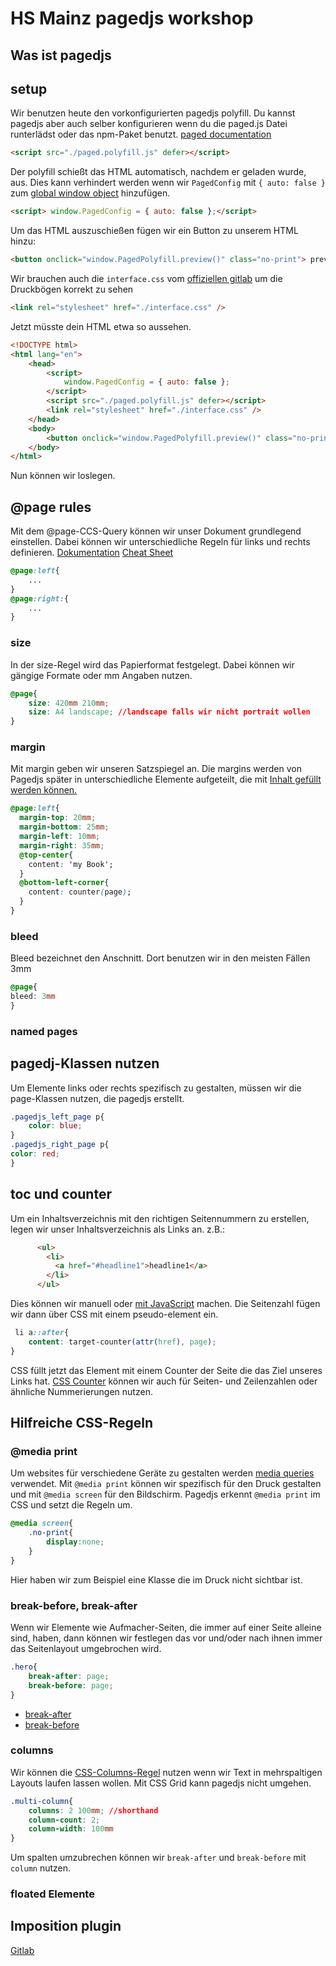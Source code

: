 # HS Mainz pagedjs workshop

## Was ist pagedjs

## setup

Wir benutzen heute den vorkonfigurierten pagedjs polyfill. Du kannst pagedjs aber auch selber konfigurieren wenn du die paged.js Datei runterlädst oder das npm-Paket benutzt.
[paged documentation](https://pagedjs.org/documentation/2-getting-started-with-paged.js/#using-paged.js-as-a-polyfill-in-web-browsers)

```HTML
<script src="./paged.polyfill.js" defer></script>
```

Der polyfill schießt das HTML automatisch, nachdem er geladen wurde, aus. Dies kann verhindert werden wenn wir `PagedConfig` mit `{ auto: false }` zum [global window object](https://developer.mozilla.org/en-US/docs/Glossary/Global_object) hinzufügen.

```HTML
<script> window.PagedConfig = { auto: false };</script>
```

Um das HTML auszuschießen fügen wir ein Button zu unserem HTML hinzu:

```HTML
<button onclick="window.PagedPolyfill.preview()" class="no-print"> preview</button>
```

Wir brauchen auch die `interface.css` vom [offiziellen gitlab](https://gitlab.coko.foundation/pagedjs/interface-polyfill) um die Druckbögen korrekt zu sehen

```HTML
<link rel="stylesheet" href="./interface.css" />
```

Jetzt müsste dein HTML etwa so aussehen.

```HTML
<!DOCTYPE html>
<html lang="en">
    <head>
        <script>
            window.PagedConfig = { auto: false };
        </script>
        <script src="./paged.polyfill.js" defer></script>
        <link rel="stylesheet" href="./interface.css" />
    </head>
    <body>
        <button onclick="window.PagedPolyfill.preview()" class="no-print"> preview</button>
    </body>
</html>
```

Nun können wir loslegen.

## @page rules

Mit dem @page-CCS-Query können wir unser Dokument grundlegend einstellen.
Dabei können wir unterschiedliche Regeln für links und rechts definieren.
[Dokumentation](https://pagedjs.org/documentation/5-web-design-for-print/#%40page-rule)
[Cheat Sheet](https://pagedjs.org/documentation/cheatsheet/)

```CSS
@page:left{
    ...
}
@page:right:{
    ...
}
```

### size

In der size-Regel wird das Papierformat festgelegt. Dabei können wir gängige Formate oder mm Angaben nutzen.

```CSS
@page{
    size: 420mm 210mm;
    size: A4 landscape; //landscape falls wir nicht portrait wollen
}
```

### margin

Mit margin geben wir unseren Satzspiegel an. Die margins werden von Pagedjs später in unterschiedliche Elemente aufgeteilt, die mit [Inhalt gefüllt werden können.](https://pagedjs.org/documentation/7-generated-content-in-margin-boxes/)

```CSS
@page:left{
  margin-top: 20mm;
  margin-bottom: 25mm;
  margin-left: 10mm;
  margin-right: 35mm;
  @top-center{
    content: 'my Book';
  }
  @bottom-left-corner{
    content: counter(page);
  }
}

```

### bleed

Bleed bezeichnet den Anschnitt. Dort benutzen wir in den meisten Fällen 3mm

```CSS
@page{
bleed: 3mm
}
```

### named pages

## pagedj-Klassen nutzen

Um Elemente links oder rechts spezifisch zu gestalten, müssen wir die page-Klassen nutzen, die pagedjs erstellt.

```CSS
.pagedjs_left_page p{
    color: blue;
}
.pagedjs_right_page p{
color: red;
}
```

## toc und counter

Um ein Inhaltsverzeichnis mit den richtigen Seitennummern zu erstellen, legen wir unser Inhaltsverzeichnis als Links an.
z.B.:

```HTML
      <ul>
        <li>
          <a href="#headline1">headline1</a>
        </li>
      </ul>
```

Dies können wir manuell oder [mit JavaScript](https://pagedjs.org/posts/build-a-table-of-contents-from-your-html/) machen.
Die Seitenzahl fügen wir dann über CSS mit einem pseudo-element ein.

```CSS
 li a::after{
    content: target-counter(attr(href), page);
}
```

CSS füllt jetzt das Element mit einem Counter der Seite die das Ziel unseres Links hat.
[CSS Counter](https://pagedjs.org/documentation/6-generated-content/#generated-counters) können wir auch für Seiten- und Zeilenzahlen oder ähnliche Nummerierungen nutzen.

## Hilfreiche CSS-Regeln

### @media print

Um websites für verschiedene Geräte zu gestalten werden [media queries](https://developer.mozilla.org/en-US/docs/Web/CSS/CSS_media_queries/Using_media_queries) verwendet. Mit `@media print` können wir spezifisch für den Druck gestalten und mit `@media screen` für den Bildschirm.
Pagedjs erkennt `@media print` im CSS und setzt die Regeln um.

```CSS
@media screen{
    .no-print{
        display:none;
    }
}
```

Hier haben wir zum Beispiel eine Klasse die im Druck nicht sichtbar ist.

### break-before, break-after

Wenn wir Elemente wie Aufmacher-Seiten, die immer auf einer Seite alleine sind, haben, dann können wir festlegen das vor und/oder nach ihnen immer das Seitenlayout umgebrochen wird.

```CSS
.hero{
    break-after: page;
    break-before: page;
}
```

- [break-after](https://developer.mozilla.org/en-US/docs/Web/CSS/break-after?retiredLocale=de)
- [break-before](https://developer.mozilla.org/en-US/docs/Web/CSS/break-before)

### columns

Wir können die [CSS-Columns-Regel](https://developer.mozilla.org/en-US/docs/Web/CSS/columns) nutzen wenn wir Text in mehrspaltigen Layouts laufen lassen wollen. Mit CSS Grid kann pagedjs nicht umgehen.

```CSS
.multi-column{
    columns: 2 100mm; //shorthand
    column-count: 2;
    column-width: 100mm
}
```

Um spalten umzubrechen können wir `break-after` und `break-before` mit `column` nutzen.

### floated Elemente

## Imposition plugin

[Gitlab](https://gitlab.coko.foundation/pagedjs/pagedjs-plugins/booklet-imposition)
